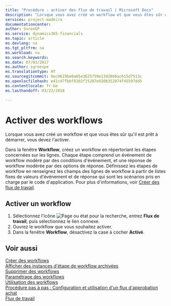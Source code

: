 ```yaml
---
title: "Procédure : activer des flux de travail | Microsoft Docs"
description: "Lorsque vous avez créé un workflow et que vous êtes sûr qu'il est prêt à démarrer, vous devez l'activer."
services: project-madeira
documentationcenter: 
author: SorenGP
ms.service: dynamics365-financials
ms.topic: article
ms.devlang: na
ms.tgt_pltfrm: na
ms.workload: na
ms.search.keywords: 
ms.date: 07/01/2017
ms.author: sgroespe
ms.translationtype: HT
ms.sourcegitcommit: bec0619be0a65e3625759e13d2866ac615d7513c
ms.openlocfilehash: e41c47fbbf8102f15207e9108352074f45597dd5
ms.contentlocale: fr-be
ms.lasthandoff: 03/22/2018

---
```

# <a name="enable-workflows"></a>Activer des workflows
Lorsque vous avez créé un workflow et que vous êtes sûr qu'il est prêt à démarrer, vous devez l'activer.  

 Dans la fenêtre **Workflow**, créez un workflow en répertoriant les étapes concernées sur les lignes. Chaque étape comprend un événement de workflow modéré par des conditions d'événement, et une réponse de workflow modérée par des options de réponse. Définissez les étapes de workflow en renseignez les champs des lignes de workflow à partir de listes fixes de valeurs d'événement et de réponse qui sont les scénarios pris en charge par le code d'application. Pour plus d'informations, voir [Créer des flux de travail](across-how-to-create-workflows.md).  

## <a name="to-enable-a-workflow"></a>Activer un workflow  
1.  Sélectionnez l'icône ![Page ou état pour la recherche](media/ui-search/search_small.png "icône Page ou état pour la recherche"), entrez **Flux de travail**, puis sélectionnez le lien connexe.  
2.  Ouvrez le workflow que vous souhaitez activer.  
3.  Dans la fenêtre **Workflow**, désactivez la case à cocher **Activé**.  

## <a name="see-also"></a>Voir aussi  
 [Créer des workflows](across-how-to-create-workflows.md)   
 [Afficher des instances d'étape de workflow archivées](across-how-to-view-archived-workflow-step-instances.md)   
 [Supprimer des workflows](across-how-to-delete-workflows.md)   
 [Paramétrage des workflows](across-set-up-workflows.md)   
 [Utilisation des workflows](across-use-workflows.md)   
 [Procédure pas à pas : Configuration et utilisation d'un flux d'approbation achat](walkthrough-setting-up-and-using-a-purchase-approval-workflow.md)   
 [Flux de travail](across-workflow.md)   

